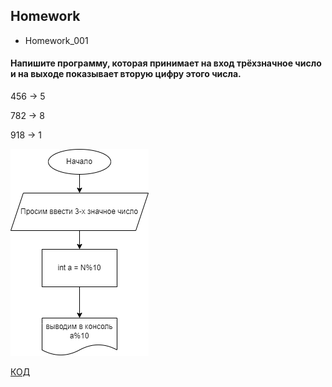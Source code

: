 ## Homework
- Homework_001
#### Напишите программу, которая принимает на вход трёхзначное число и на выходе показывает вторую цифру этого числа.

456 -> 5

782 -> 8

918 -> 1

![Блок-схема](Homework_001/diagram.drawio.png)

[КОД](Homework_001/program.cs)